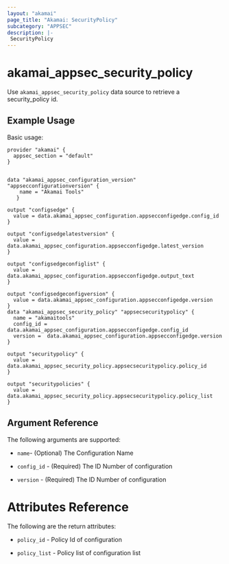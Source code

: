 ```yaml
---
layout: "akamai"
page_title: "Akamai: SecurityPolicy"
subcategory: "APPSEC"
description: |-
 SecurityPolicy
---
```


# akamai_appsec_security_policy

Use `akamai_appsec_security_policy` data source to retrieve a security_policy id.

## Example Usage

Basic usage:

```hcl
provider "akamai" {
  appsec_section = "default"
}


data "akamai_appsec_configuration_version" "appsecconfigurationversion" {
    name = "Akamai Tools"
   }

output "configsedge" {
  value = data.akamai_appsec_configuration.appsecconfigedge.config_id
}

output "configsedgelatestversion" {
  value = data.akamai_appsec_configuration.appsecconfigedge.latest_version
}

output "configsedgeconfiglist" {
  value = data.akamai_appsec_configuration.appsecconfigedge.output_text
}

output "configsedgeconfigversion" {
  value = data.akamai_appsec_configuration.appsecconfigedge.version
}
data "akamai_appsec_security_policy" "appsecsecuritypolicy" {
  name = "akamaitools" 
  config_id = data.akamai_appsec_configuration.appsecconfigedge.config_id
  version =  data.akamai_appsec_configuration.appsecconfigedge.version
}

output "securitypolicy" {
  value = data.akamai_appsec_security_policy.appsecsecuritypolicy.policy_id
}

output "securitypolicies" {
  value = data.akamai_appsec_security_policy.appsecsecuritypolicy.policy_list
}

```

## Argument Reference

The following arguments are supported:

* `name`- (Optional) The Configuration Name

* `config_id` - (Required) The ID Number of configuration

* `version` - (Required) The ID Number of configuration

# Attributes Reference

The following are the return attributes:

* `policy_id` - Policy Id of configuration

* `policy_list` - Policy list of configuration list

